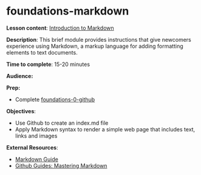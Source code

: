# foundations-markdown

**Lesson content**: [Introduction to Markdown](https://github.com/learn-static/foundations-markdown/blob/main/intro-markdown.md)

**Description**: This brief module provides instructions that give newcomers experience using Markdown, a markup language for adding formatting elements to text documents.

**Time to complete**: 15-20 minutes

**Audience:** 

**Prep:**
- Complete [foundations-0-github](https://github.com/learn-static/foundations-0-github)

**Objectives**: 
- Use Github to create an index.md file
- Apply Markdown syntax to render a simple web page that includes text, links and images

**External Resources**:
- [Markdown Guide](https://www.markdownguide.org/cheat-sheet/)
- [Github Guides: Mastering Markdown](https://guides.github.com/features/mastering-markdown/)
